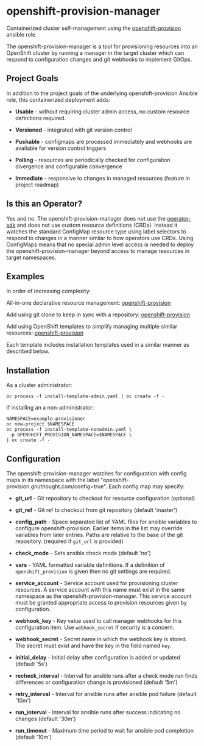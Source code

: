 # openshift-provision-manager

Containerized cluster self-management using the
[openshift-provision](https://github.com/gnuthought/ansible-role-openshift-provision) ansible role.

The openshift-provision-manager is a tool for provisioning resources into an
OpenShift cluster by running a manager in the target cluster which can respond
to configuration changes and git webhooks to implement GitOps.

## Project Goals

In addition to the project goals of the underlying openshift-provision Ansible
role, this containerized deployment adds:

* **Usable** - without requiring cluster admin access, no custom resource
  definitions required.

* **Versioned** - integrated with git version control

* **Pushable** - configmaps are processed immediately and webhooks are
  available for version control triggers

* **Polling** - resources are periodically checked for configuration
  divergence and configurable convergence

* **Immediate** - responsive to changes in managed resources (feature in
  project roadmap)

## Is this an Operator?

Yes and no. The openshift-provision-manager does not use the
[operator-sdk](https://github.com/operator-framework/operator-sdk) and does
not use custom resource definitions (CRDs). Instead it watches the standard
ConfigMap resource type using label selectors to respond to changes in a manner
similar to how operators use CRDs. Using ConfigMaps means that no special admin
level access is needed to deploy the openshift-provision-manager beyond access
to manage resources in target namespaces.

## Examples

In order of increasing complexity:

All-in-one declarative resource management:
[openshift-provision](https://github.com/gnuthought/openshift-provision-example-0)

Add using git clone to keep in sync with a repository:
[openshift-provision](https://github.com/gnuthought/openshift-provision-example-1)

Add using OpenShift templates to simplify managing multiple similar resources:
[openshift-provision](https://github.com/gnuthought/openshift-provision-example-2)

Each template includes installation templates used in a similar manner as
described below.

## Installation

As a cluster administrator:

```
oc process -f install-template-admin.yaml | oc create -f -
```

If installing an a non-administrator:

```
NAMESPACE=example-provisioner
oc new-project $NAMESPACE
oc process -f install-template-nonadmin.yaml \
 -p OPENSHIFT_PROVISION_NAMESPACE=$NAMESPACE \
| oc create -f -
```

## Configuration

The openshift-provision-manager watches for configuration with config maps in
its namespace with the label "openshift-provision.gnuthought.com/config=true".
Each config map may specify:

* **git_url** - Git repository to checkout for resource configuration (optional)

* **git_ref** - Git ref to checkout from git repository (default 'master')

* **config_path** - Space separated list of YAML files for ansible variables
  to configure openshift-provision. Earlier items in the list may override
  variables from later entries. Paths are relative to the base of the git
  repository. (required if `git_url` is provided)

* **check_mode** - Sets ansible check mode (default 'no')

* **vars** - YAML formatted variable definitions. If a definition of
  `openshift_provision` is given then no git settings are required.

* **service_account** - Service account used for provisioning cluster
  resources. A service account with this name must exist in the same namespace
  as the openshift-provision-manager. This service account must be granted
  appropriate access to provision resources given by configuration.

* **webhook_key** - Key value used to call manager webhooks for this
  configuration item. Use `webhook_secret` if security is a concern.

* **webhook_secret** - Secret name in which the webhook key is stored. The
  secret must exist and have the key in the field named `key`.

* **initial_delay** - Initial delay after configuration is added or updated
  (default '5s')

* **recheck_interval** - Interval for ansible runs after a check mode run finds
  differences or configuration change is provisioned (default '5m')
  
* **retry_interval** - Interval for ansible runs after ansible pod failure
  (default '10m')

* **run_interval** - Interval for ansible runs after success indicating no
  changes (default '30m')

* **run_timeout** - Maximum time period to wait for ansible pod completion
  (default '10m')
